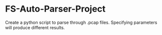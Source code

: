 # FS-Auto-Parser-Project
Create a python script to parse through .pcap files. Specifying parameters will produce different results.
